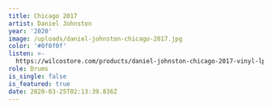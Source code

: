 ```yaml
---
title: Chicago 2017
artist: Daniel Johnston
year: '2020'
image: /uploads/daniel-johnston-chicago-2017.jpg
color: '#0f0f0f'
listen: >-
  https://wilcostore.com/products/daniel-johnston-chicago-2017-vinyl-lp?variant=31351095361601
role: Drums
is_single: false
is_featured: true
date: 2020-03-25T02:13:39.836Z
---
```

